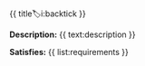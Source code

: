 {{ title:label:i:backtick }}

**Description:** 
{{ text:description }}

**Satisfies:** 
{{ list:requirements }}